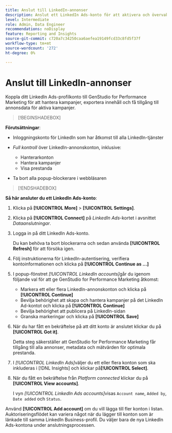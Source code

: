 ```yaml
---
title: Anslut till LinkedIn-annonser
description: Anslut ett LinkedIn Ads-konto för att aktivera och övervaka annonser och media med Adobe GenStudio for Performance Marketing.
level: Intermediate
role: Admin, Data Engineer
recommendations: noDisplay
feature: Reporting and Insights
source-git-commit: c720a7c34250caa6aefea19149fcd33c8fd5f37f
workflow-type: tm+mt
source-wordcount: '272'
ht-degree: 0%

---
```


# Anslut till LinkedIn-annonser

Koppla ditt LinkedIn Ads-profilkonto till GenStudio for Performance Marketing för att hantera kampanjer, exportera innehåll och få tillgång till annonsdata för aktiva kampanjer.

>[!BEGINSHADEBOX]

**Förutsättningar**:

- Inloggningskonto för LinkedIn som har åtkomst till alla LinkedIn-tjänster

- _Full kontroll_ över LinkedIn-annonskonton, inklusive:

   - Hanterarkonton
   - Hantera kampanjer
   - Visa prestanda

- Ta bort alla popup-blockerare i webbläsaren

>[!ENDSHADEBOX]

**Så här ansluter du ett LinkedIn Ads-konto**:

1. Klicka på **[!UICONTROL More]** > **[!UICONTROL Settings]**.

1. Klicka på **[!UICONTROL Connect]** på _LinkedIn Ads_-kortet i avsnittet _Dataanslutningar_.

1. Logga in på ditt LinkedIn Ads-konto.

   Du kan behöva ta bort blockerarna och sedan använda **[!UICONTROL Refresh]** för att försöka igen.

1. Följ instruktionerna för LinkedIn-autentisering, verifiera kontoinformationen och klicka på **[!UICONTROL Continue as ...]**

1. I popup-fönstret _[!UICONTROL LinkedIn accounts]_&#x200B;går du igenom följande val för att ge GenStudio for Performance Marketing åtkomst:

   - Markera ett eller flera LinkedIn-annonskonton och klicka på **[!UICONTROL Continue]**
   - Bevilja behörighet att skapa och hantera kampanjer på det LinkedIn Ad-kontot och klicka på **[!UICONTROL Continue]**
   - Bevilja behörighet att publicera på LinkedIn-sidan
   - Granska markeringar och klicka på **[!UICONTROL Save]**

1. När du har fått en bekräftelse på att ditt konto är anslutet klickar du på **[!UICONTROL Got it]**.

   Detta steg säkerställer att GenStudio for Performance Marketing får tillgång till alla annonser, metadata och mätvärden för optimala prestanda.

1. I _[!UICONTROL LinkedIn Ads]_&#x200B;väljer du ett eller flera konton som ska inkluderas i [!DNL Insights] och klickar på&#x200B;**[!UICONTROL Select]**.

1. När du fått en bekräftelse från _Platform connected_ klickar du på **[!UICONTROL View accounts]**.

   I vyn _[!UICONTROL LinkedIn Ads accounts]_&#x200B;visas `Account name`, `Added by`, `Date added` och `Status`.

Använd **[!UICONTROL Add account]** om du vill lägga till fler konton i listan. Auktoriseringsflödet kan variera något när du lägger till konton som är länkade till samma LinkedIn Business-profil. Du väljer bara de nya LinkedIn Ads-kontona under anslutningsprocessen.
